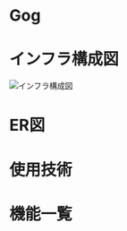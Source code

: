 # Gog

# インフラ構成図

![インフラ構成図](https://gog-s3-bucket.s3.ap-northeast-1.amazonaws.com/%E3%82%A4%E3%83%B3%E3%83%95%E3%83%A9%E6%A7%8B%E6%88%90%E5%9B%B3.drawio.png)

# ER図

# 使用技術

# 機能一覧
